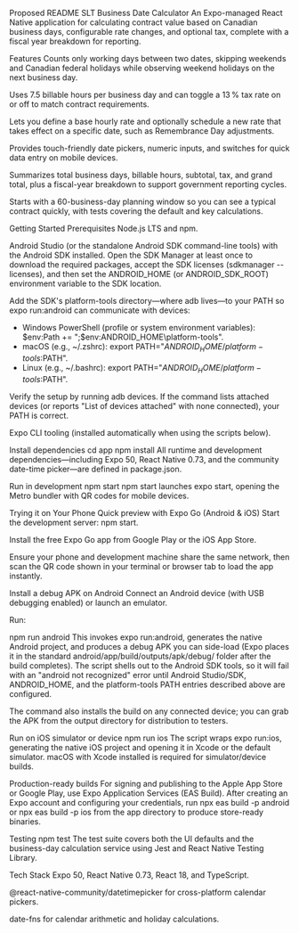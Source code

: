 Proposed README
SLT Business Date Calculator
An Expo-managed React Native application for calculating contract value based on Canadian business days, configurable rate changes, and optional tax, complete with a fiscal year breakdown for reporting.

Features
Counts only working days between two dates, skipping weekends and Canadian federal holidays while observing weekend holidays on the next business day.

Uses 7.5 billable hours per business day and can toggle a 13 % tax rate on or off to match contract requirements.

Lets you define a base hourly rate and optionally schedule a new rate that takes effect on a specific date, such as Remembrance Day adjustments.

Provides touch-friendly date pickers, numeric inputs, and switches for quick data entry on mobile devices.

Summarizes total business days, billable hours, subtotal, tax, and grand total, plus a fiscal-year breakdown to support government reporting cycles.

Starts with a 60-business-day planning window so you can see a typical contract quickly, with tests covering the default and key calculations.

Getting Started
Prerequisites
Node.js LTS and npm.

Android Studio (or the standalone Android SDK command-line tools) with the Android SDK installed. Open the SDK Manager at least once to download the required packages, accept the SDK licenses (sdkmanager --licenses), and then set the ANDROID_HOME (or ANDROID_SDK_ROOT) environment variable to the SDK location.

Add the SDK's platform-tools directory—where adb lives—to your PATH so expo run:android can communicate with devices:

- Windows PowerShell (profile or system environment variables): $env:Path += ";$env:ANDROID_HOME\platform-tools".
- macOS (e.g., ~/.zshrc): export PATH="$ANDROID_HOME/platform-tools:$PATH".
- Linux (e.g., ~/.bashrc): export PATH="$ANDROID_HOME/platform-tools:$PATH".

Verify the setup by running adb devices. If the command lists attached devices (or reports "List of devices attached" with none connected), your PATH is correct.

Expo CLI tooling (installed automatically when using the scripts below).

Install dependencies
cd app
npm install
All runtime and development dependencies—including Expo 50, React Native 0.73, and the community date-time picker—are defined in package.json.

Run in development
npm start
npm start launches expo start, opening the Metro bundler with QR codes for mobile devices.

Trying it on Your Phone
Quick preview with Expo Go (Android & iOS)
Start the development server: npm start.

Install the free Expo Go app from Google Play or the iOS App Store.

Ensure your phone and development machine share the same network, then scan the QR code shown in your terminal or browser tab to load the app instantly.

Install a debug APK on Android
Connect an Android device (with USB debugging enabled) or launch an emulator.

Run:

npm run android
This invokes expo run:android, generates the native Android project, and produces a debug APK you can side-load (Expo places it in the standard android/app/build/outputs/apk/debug/ folder after the build completes). The script shells out to the Android SDK tools, so it will fail with an "android not recognized" error until Android Studio/SDK, ANDROID_HOME, and the platform-tools PATH entries described above are configured.

The command also installs the build on any connected device; you can grab the APK from the output directory for distribution to testers.

Run on iOS simulator or device
npm run ios
The script wraps expo run:ios, generating the native iOS project and opening it in Xcode or the default simulator. macOS with Xcode installed is required for simulator/device builds.

Production-ready builds
For signing and publishing to the Apple App Store or Google Play, use Expo Application Services (EAS Build). After creating an Expo account and configuring your credentials, run npx eas build -p android or npx eas build -p ios from the app directory to produce store-ready binaries.

Testing
npm test
The test suite covers both the UI defaults and the business-day calculation service using Jest and React Native Testing Library.

Tech Stack
Expo 50, React Native 0.73, React 18, and TypeScript.

@react-native-community/datetimepicker for cross-platform calendar pickers.

date-fns for calendar arithmetic and holiday calculations.

